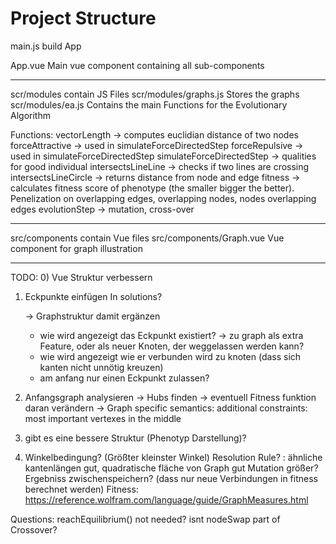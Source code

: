 # Project Structure

main.js build App

App.vue Main vue component containing all sub-components

------------------------------------------------------------------

scr/modules contain JS Files
scr/modules/graphs.js Stores the graphs
scr/modules/ea.js Contains the main Functions for the Evolutionary Algorithm

Functions:
vectorLength -> computes euclidian distance of two nodes
forceAttractive -> used in simulateForceDirectedStep
forceRepulsive -> used in simulateForceDirectedStep
simulateForceDirectedStep -> qualities for good individual
intersectsLineLine -> checks if two lines are crossing
intersectsLineCircle -> returns distance from node and edge
fitness -> calculates fitness score of phenotype (the smaller bigger the better). Penelization on overlapping edges, overlapping nodes, nodes overlapping edges 
evolutionStep -> mutation, cross-over

-------------------------------------------------------------------

src/components contain Vue files
src/components/Graph.vue Vue component for graph illustration

-------------------------------------------------------------------

TODO:
0) Vue Struktur verbessern
1) Eckpunkte einfügen 
	In solutions?


	-> Graphstruktur damit ergänzen
	- wie wird angezeigt das Eckpunkt existiert? -> zu graph als extra Feature, oder als neuer Knoten, der weggelassen werden kann?
	- wie wird angezeigt wie er verbunden wird zu knoten (dass sich kanten nicht unnötig kreuzen)
	- am anfang nur einen Eckpunkt zulassen?
2) Anfangsgraph analysieren
	-> Hubs finden -> eventuell Fitness funktion daran verändern
	-> Graph specific semantics: additional constraints: most important vertexes in the middle
3) gibt es eine bessere Struktur (Phenotyp Darstellung)?
4) Winkelbedingung? (Größter kleinster Winkel)
Resolution Rule? : ähnliche kantenlängen gut, quadratische fläche von Graph gut
Mutation größer?
Ergebniss zwischenspeichern? (dass nur neue Verbindungen in fitness berechnet werden)
Fitness: https://reference.wolfram.com/language/guide/GraphMeasures.html


Questions: reachEquilibrium() not needed?
isnt nodeSwap part of Crossover?




